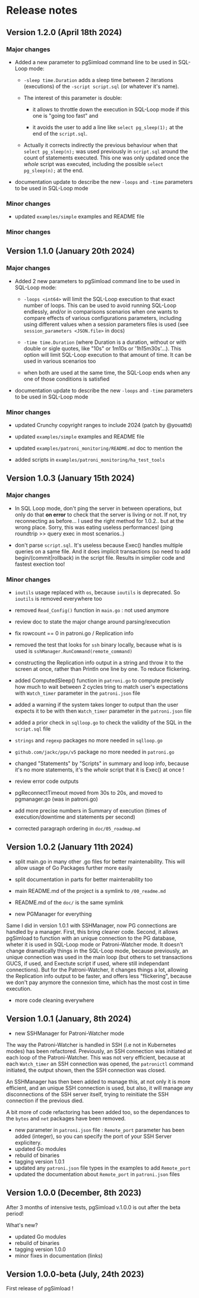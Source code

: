 # Release notes

## Version 1.2.0 (April 18th 2024)

### Major changes

- Added a new parameter to pgSimload command line to be used in SQL-Loop mode:

  - `-sleep time.Duration` adds a sleep time between 2 iterations (executions)
    of the `-script script.sql` (or whatever it's name).

  - The interest of this parameter is double:

    - it allows to throttle down the execution in SQL-Loop mode if this one is
      "going too fast" and
   
    - it avoids the user to add a line like `select pg_sleep(1);` at the end
      of the `script.sql`.

  - Actually it corrects indirectly the previous behaviour when that `select
    pg_sleep(n);` was used previously in `script.sql` around the count of
    statements executed. This one was only updated once the *whole* script was 
    executed, including the possible `select pg_sleep(n);` at the end.

- documentation update to describe the new `-loops` and `-time` parameters to
  be used in SQL-Loop mode

### Minor changes

- updated `examples/simple` examples and README file

### Minor changes

## Version 1.1.0 (January 20th 2024)

### Major changes

- Added 2 new parameters to pgSimload command line to be used in SQL-Loop
  mode:

  - `-loops <int64>` will limit the SQL-Loop execution to that exact number
    of loops. This can be used to avoid running SQL-Loop endlessly, and/or 
    in comparisons scenarios when one wants to compare effects of various 
    configurations parameters, including using different values when a 
    session parameters files is used (see `session_parameters <JSON.file>` 
    in docs) 

  - `-time time.Duration` (where Duration is a duration, without or with
    double or sigle quotes, like "10s" or 1m10s or '1h15m30s'...). This option
    will limit SQL-Loop execution to that amount of time. It can be used in 
    various scenarios too

  - when both are used at the same time, the SQL-Loop ends when any one of
    those conditions is satisfied

- documentation update to describe the new `-loops` and `-time` parameters to
  be used in SQL-Loop mode  

### Minor changes

- updated Crunchy copyright ranges to include 2024 (patch by @youattd)

- updated `examples/simple` examples and README file

- updated `examples/patroni_monitoring/README.md` doc to mention the

- added scripts in `examples/patroni_monitoring/ha_test_tools`

## Version 1.0.3 (January 15th 2024)

### Major changes

- In SQL Loop mode, don't ping the server in between operations, but only do
  that **on error** to check that the server is living or not. If not, try
  reconnecting as before... I used the right method for 1.0.2.. but at the wrong
  place. Sorry, this was eating useless performances! (ping roundtrip >> query
  exec in most scenarios..)

- don't parse `script.sql`. It's useless because Exec() handles multiple
  queries on a same file. And it does implicit transactions (so need to add
  begin/(commit|rollback) in the script file. Results in simplier code and
  fastest exection too!

### Minor changes

- `ioutils` usage replaced with `os`, because `ioutils` is deprecated. 
   So `ioutils` is removed everywhere too

- removed `Read_Config()` function in `main.go` : not used anymore

- review doc to state the major change around parsing/execution 

- fix rowcount == 0 in patroni.go / Replication info

- removed the test that looks for `ssh` binary locally, because what is is
  used is `sshManager.RunCommand(remote_command)`

- constructing the Replication info output in a string and throw it to the
  screen at once, rather than Println one line by one. To reduce flickering.

- added ComputedSleep() function in `patroni.go` to compute precisely how
  much to wait between 2 cycles tring to match user's expectations with
  `Watch_timer` parameter in the `patroni.json` file

- added a warning if the system takes longer to output than the user
  expects it to be with then `Watch_timer` parameter in the `patroni.json`
  file

- added a prior check in `sqlloop.go` to check the validity of the SQL
  in the `script.sql` file

- `strings` and `regexp` packages no more needed in `sqlloop.go`

- `github.com/jackc/pgx/v5` package no more needed in `patroni.go`

- changed "Statements" by "Scripts" in summary and loop info, because it's no
  more statements, it's the *whole* script that it is Exec() at once !

- review error code outputs

- pgReconnectTimeout moved from 30s to 20s, and moved to pgmanager.go (was in
  patroni.go)

- add more precise numbers in Summary of execution (times of
  execution/downtime and statements per second)

- corrected paragraph ordering in `doc/05_roadmap.md`

## Version 1.0.2 (January 11th 2024)

- split main.go in many other .go files for better
  maintenability. This will allow usage of Go Packages further more easily 

- split documentation in parts for better maintenability too

- main README.md of the project is a symlink to `/00_readme.md`

- README.md of the `doc/` is the same symlink

- new PGManager for everything

Same I did in version 1.0.1 with SSHManager, now PG connections are handled
by a manager. First, this bring cleaner code. Second, it allows pgSimload to
function with an unique connection to the PG database, wheter it is used in
SQL-Loop mode or Patroni-Watcher mode. It doesn't change dramatically things
in the SQL-Loop mode, because previously, an unique connection was used in the
main loop (but others to set transactions GUCS, if used, and Exectute script
if used, where still independant connections). But for the Patroni-Watcher, it
changes things a lot, allowing the Replication info output to be faster, and
offers less "flickering", because we don't pay anymore the connexion time,
which has the most cost in time execution.

- more code cleaning everywhere

## Version 1.0.1 (January, 8th 2024)

- new SSHManager for Patroni-Watcher mode

The way the Patroni-Watcher is handled in SSH (i.e not in Kubernetes modes)
has been refactored. Previously, an SSH connection was initiated at each loop
of the Patroni-Watcher. This was not very efficient, because at each
`Watch_timer` an SSH connection was opened, the `patronictl` command
initiated, the output shown, then the SSH connection was closed.

An SSHManager has then been added to manage this, at not only it is more
efficient, and an unique SSH connection is used, but also, it will manage any
disconnections of the SSH server itself, trying to reinitiate the SSH
connection if the previous died.

A bit more of code refactoring has been added too, so the dependances to the
`bytes` and `net` packages have been removed.

- new parameter in `patroni.json` file : `Remote_port` parameter has been
  added (integer), so you can specify the port of your SSH Server explicitery.
- updated Go modules
- rebuild of binaries
- tagging version 1.0.1
- updated any `patroni.json` file types in the examples to add `Remote_port`
- updated the documentation about `Remote_port` in `patroni.json` files

## Version 1.0.0 (December, 8th 2023)

After 3 months of intensive tests, pgSimload v.1.0.0 is out after the beta
period!

What's new?
 - updated Go modules
 - rebuild of binaries
 - tagging version 1.0.0
 - minor fixes in documentation (links)

## Version 1.0.0-beta (July, 24th 2023)

First release of pgSimload !

